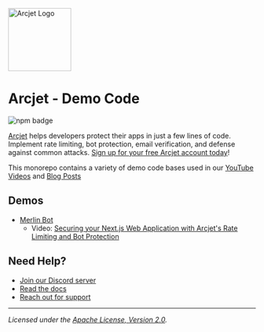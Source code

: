 <a href="https://arcjet.com" target="_arcjet-home">
  <picture>
    <source media="(prefers-color-scheme: dark)" srcset="https://arcjet.com/logo/arcjet-dark-lockup-voyage-horizontal.svg">
    <img src="https://arcjet.com/logo/arcjet-light-lockup-voyage-horizontal.svg" alt="Arcjet Logo" height="128" width="auto">
  </picture>
</a>

# Arcjet - Demo Code

<p>
  <picture>
    <source media="(prefers-color-scheme: dark)" srcset="https://img.shields.io/npm/v/arcjet?style=flat-square&label=%E2%9C%A6Aj&labelColor=000000&color=5C5866">
    <img alt="npm badge" src="https://img.shields.io/npm/v/arcjet?style=flat-square&label=%E2%9C%A6Aj&labelColor=ECE6F0&color=ECE6F0">
  </picture>
</p>

[Arcjet][arcjet] helps developers protect their apps in just a few lines of
code. Implement rate limiting, bot protection, email verification, and defense
against common attacks. [Sign up for your free Arcjet account today][arcjet-app]!

This monorepo contains a variety of demo code bases used in our [YouTube Videos][arcjet-youtube] and [Blog Posts][arcjet-blog]

## Demos

- [Merlin Bot](https://github.com/arcjet/demo-code/tree/main/merlin-bot)
  - Video: [Securing your Next.js Web Application with Arcjet's Rate Limiting and Bot Protection](https://youtu.be/19cx9y8PUqs)

## Need Help?

- [Join our Discord server][discord-invite]
- [Read the docs][arcjet-docs]
- [Reach out for support][support]

---

_Licensed under the [Apache License, Version 2.0][apache-license]._

[arcjet]: https://arcjet.com
[arcjet-app]: https://app.arcjet.com
[arcjet-blog]: https://blog.arcjet.com
[arcjet-docs]: https://docs.arcjet.com
[arcjet-youtube]: https://www.youtube.com/@arcjethq
[apache-license]: http://www.apache.org/licenses/LICENSE-2.0
[discord-invite]: https://discord.gg/TPra6jqZDC
[support]: https://docs.arcjet.com/support
